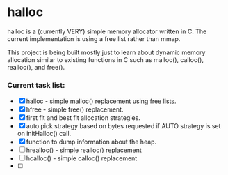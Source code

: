 # halloc

halloc is a (currently VERY) simple memory allocator written in C. The current implementation is using a free list rather than mmap.

This project is being built mostly just to learn about dynamic memory allocation similar to existing functions in C such as malloc(), calloc(), realloc(), and free().

### Current task list:
- [x] halloc - simple malloc() replacement using free lists.
- [x] hfree - simple free() replacement.
- [x] first fit and best fit allocation strategies.
- [x] auto pick strategy based on bytes requested if AUTO strategy is set on initHalloc() call.
- [x] function to dump information about the heap.
- [ ] hrealloc() - simple realloc() replacement
- [ ] hcalloc() - simple calloc() replacement
- [ ]
